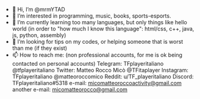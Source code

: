 - 👋 Hi, I’m @mrmYTAD
- 👀 I’m interested in programming, music, books, sports-esports.
- 🌱 I’m currently learning too many languages, but only things like hello world (in order to "how much I know this language": html/css, c++, java, js, python, assembly)
- 💞️ I’m looking for tips on my codes, or helping someone that is worst than me (if they exist)
- 📫 How to reach me: (non professional accounts, for me is ok being contacted on personal accounts)
      Telegram: TFplayeritaliano @tfplayeritaliano
      Twitter: Matteo Rocco Micò @TFitaplayer
      Instagram: TFplayeritaliano @matteoroccomico
      Reddit: u/TF_playeritaliano
      Discord: TFplayeritaliano#5318
      e-mail: micomatteoroccoactivity@gmail.com
      another e-mail: micomatteorocco@gmail.com
      
